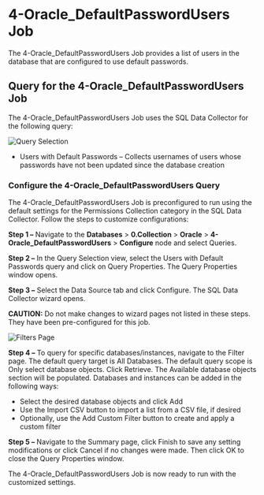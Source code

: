 # 4-Oracle_DefaultPasswordUsers Job

The 4-Oracle_DefaultPasswordUsers Job provides a list of users in the database that are configured
to use default passwords.

## Query for the 4-Oracle_DefaultPasswordUsers Job

The 4-Oracle_DefaultPasswordUsers Job uses the SQL Data Collector for the following query:

![Query Selection](/img/product_docs/accessanalyzer/11.6/accessanalyzer/solutions/databases/oracle/collection/jobgroup17.webp)

- Users with Default Passwords – Collects usernames of users whose passwords have not been updated
  since the database creation

### Configure the 4-Oracle_DefaultPasswordUsers Query

The 4-Oracle_DefaultPasswordUsers Job is preconfigured to run using the default settings for the
Permissions Collection category in the SQL Data Collector. Follow the steps to customize
configurations:

**Step 1 –** Navigate to the **Databases** > **0.Collection** > **Oracle** >
**4-Oracle_DefaultPasswordUsers** > **Configure** node and select Queries.

**Step 2 –** In the Query Selection view, select the Users with Default Passwords query and click on
Query Properties. The Query Properties window opens.

**Step 3 –** Select the Data Source tab and click Configure. The SQL Data Collector wizard opens.

**CAUTION:** Do not make changes to wizard pages not listed in these steps. They have been
pre-configured for this job.

![Filters Page](/img/product_docs/accessanalyzer/11.6/accessanalyzer/solutions/databases/oracle/collection/4oracledefaultpasswordsfilterpage.webp)

**Step 4 –** To query for specific databases/instances, navigate to the Filter page. The default
query target is All Databases. The default query scope is Only select database objects. Click
Retrieve. The Available database objects section will be populated. Databases and instances can be
added in the following ways:

- Select the desired database objects and click Add
- Use the Import CSV button to import a list from a CSV file, if desired
- Optionally, use the Add Custom Filter button to create and apply a custom filter

**Step 5 –** Navigate to the Summary page, click Finish to save any setting modifications or click
Cancel if no changes were made. Then click OK to close the Query Properties window.

The 4-Oracle_DefaultPasswordUsers Job is now ready to run with the customized settings.
